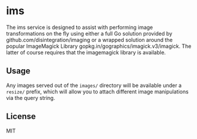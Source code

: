# ims

The ims service is designed to assist with performing image transformations on
the fly using either a full Go solution provided by github.com/disintegration/imaging
or a wrapped solution around the popular ImageMagick Library
gopkg.in/gographics/imagick.v3/imagick. The latter of course requires that the
imagemagick library is available.

## Usage

Any images served out of the `images/` directory will be available under a
`resize/` prefix, which will allow you to attach different image manipulations
via the query string.

## License

MIT